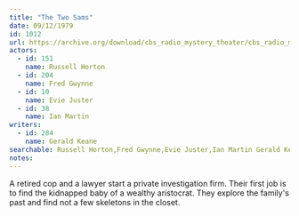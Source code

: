 ```yaml
---
title: "The Two Sams"
date: 09/12/1979
id: 1012
url: https://archive.org/download/cbs_radio_mystery_theater/cbs_radio_mystery_theater-1001-1050.zip/cbs_radio_mystery_theater-1001-1050%2Fcbsrmt_1012_the_two_sams.mp3
actors:  
  - id: 151
    name: Russell Horton  
  - id: 204
    name: Fred Gwynne  
  - id: 10
    name: Evie Juster  
  - id: 38
    name: Ian Martin
writers:  
  - id: 284
    name: Gerald Keane
searchable: Russell Horton,Fred Gwynne,Evie Juster,Ian Martin Gerald Keane
notes:  
---
```

A retired cop and a lawyer start a private investigation firm. Their first job is to find the kidnapped baby of a wealthy aristocrat. They explore the family's past and find not a few skeletons in the closet.